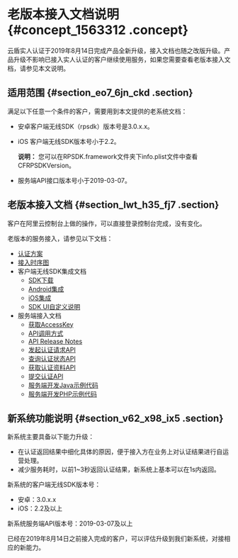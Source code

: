 # 老版本接入文档说明 {#concept_1563312 .concept}

云盾实人认证于2019年8月14日完成产品全新升级，接入文档也随之改版升级。产品升级不影响已接入实人认证的客户继续使用服务，如果您需要查看老版本接入文档，请参见本文说明。

## 适用范围 {#section_eo7_6jn_ckd .section}

满足以下任意一个条件的客户，需要用到本文提供的老系统文档：

-   安卓客户端无线SDK（rpsdk）版本号是3.0.x.x。
-   iOS 客户端无线SDK版本号小于2.2。

    **说明：** 您可以在RPSDK.framework文件夹下info.plist文件中查看CFRPSDKVersion。

-   服务端API接口版本号小于2019-03-07。

## 老版本接入文档 {#section_lwt_h35_fj7 .section}

客户在阿里云控制台上做的操作，可以直接登录控制台完成，没有变化。

老版本的服务接入，请参见以下文档：

-   [认证方案](https://help.aliyun.com/document_detail/61362.html)
-   [接入时序图](https://help.aliyun.com/document_detail/58644.html)
-   客户端无线SDK集成文档
    -   [SDK下载](https://help.aliyun.com/document_detail/59341.html)
    -   [Android集成](https://help.aliyun.com/document_detail/57930.html)
    -   [iOS集成](https://help.aliyun.com/document_detail/57932.html)
    -   [SDK UI自定义说明](https://help.aliyun.com/document_detail/125222.html)
-   服务端接入文档
    -   [获取AccessKey](https://help.aliyun.com/document_detail/63821.html)
    -   [API调用方式](https://help.aliyun.com/document_detail/60687.html)
    -   [API Release Notes](https://help.aliyun.com/document_detail/65922.html)
    -   [发起认证请求API](https://help.aliyun.com/document_detail/57050.html)
    -   [查询认证状态API](https://help.aliyun.com/document_detail/57049.html)
    -   [获取认证资料API](https://help.aliyun.com/document_detail/57641.html)
    -   [提交认证API](https://help.aliyun.com/document_detail/95115.html)
    -   [服务端开发Java示例代码](https://help.aliyun.com/document_detail/64074.html)
    -   [服务端开发PHP示例代码](https://help.aliyun.com/document_detail/64081.html)

## 新系统功能说明 {#section_v62_x98_ix5 .section}

新系统主要具备以下能力升级：

-   在认证返回结果中细化具体的原因，便于接入方在业务上对认证结果进行自运营处理。
-   减少服务耗时，以前1~3秒返回认证结果，新系统上基本可以在1s内返回。

新系统的客户端无线SDK版本号：

-   安卓：3.0.x.x
-   iOS：2.2及以上

新系统服务端API版本号：2019-03-07及以上

已经在2019年8月14日之前接入完成的客户，可以评估升级到我们新系统，对接相应的新能力。

